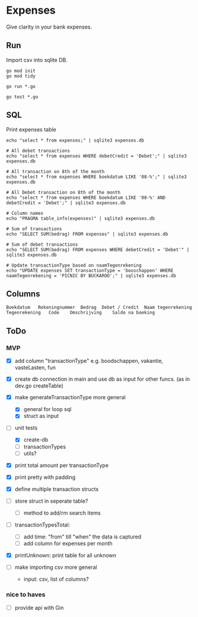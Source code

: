 
# Expenses

Give clarity in your bank expenses.

## Run

Import csv into sqlite DB.

```shell
go mod init
go mod tidy

go run *.go

go test *.go

```

## SQL

Print expenses table

```shell
echo "select * from expenses;" | sqlite3 expenses.db

# All debet transactions
echo "select * from expenses WHERE debetCredit = 'Debet';" | sqlite3 expenses.db

# All transaction on 8th of the month
echo "select * from expenses WHERE boekdatum LIKE '08-%';" | sqlite3 expenses.db

# All Debet transaction on 8th of the month
echo "select * from expenses WHERE boekdatum LIKE '08-%' AND debetCredit = 'Debet';" | sqlite3 expenses.db

# Column names
echo "PRAGMA table_info(expenses)" | sqlite3 expenses.db

# Sum of transactions
echo "SELECT SUM(bedrag) FROM expenses" | sqlite3 expenses.db

# Sum of debet transactions
echo "SELECT SUM(bedrag) FROM expenses WHERE debetCredit = 'Debet'" | sqlite3 expenses.db

# Update transactionType based on naamTegenrekening
echo "UPDATE expenses SET transactionType = 'booschappen' WHERE naamTegenrekening = 'PICNIC BY BUCKAROO';" | sqlite3 expenses.db 

```

## Columns

```shell
Boekdatum	Rekeningnummer	Bedrag	Debet / Credit	Naam tegenrekening	Tegenrekening	Code	Omschrijving	Saldo na boeking
```

## ToDo

### MVP

- [x] add column "transactionType" e.g. boodschappen, vakantie, vasteLasten, fun
- [x] create db connection in main and use db as input for other funcs. (as in dev.go createTable)
- [x] make generateTransactionType more general
  - [x] general for loop sql
  - [x] struct as input
- [ ] unit tests
  - [x] create-db
  - [ ] transactionTypes
  - [ ] utils?
- [x] print total amount per transactionType
- [x] print pretty with padding
- [x] define multiple transaction structs

- [ ] store struct in seperate table?
  - [ ] method to add/rm search items

- [ ] transactionTypesTotal:
  - [ ] add time: "from" till "when" the data is captured
  - [ ] add column for expenses per month
- [x] printUnknown: print table for all unknown

- [ ] make importing csv more general
  - input: csv, list of columns?

### nice to haves

- [ ] provide api with Gin


